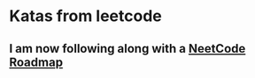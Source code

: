# Katas from leetcode

## I am now following along with a [NeetCode Roadmap](https://neetcode.io/roadmap)
